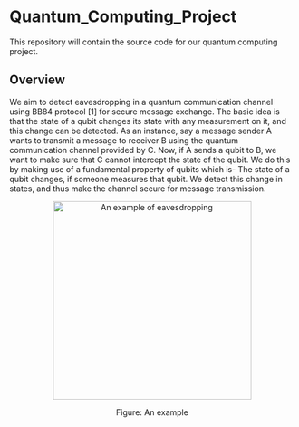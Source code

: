 # Quantum_Computing_Project
This repository will contain the source code for our quantum computing project.


## Overview
We aim to detect eavesdropping in a quantum communication channel using
BB84 protocol [1] for secure message exchange. The basic idea is that the state
of a qubit changes its state with any measurement on it, and this change can be
detected. As an instance, say a message sender A wants to transmit a message
to receiver B using the quantum communication channel provided by C. Now, if
A sends a qubit to B, we want to make sure that C cannot intercept the state of
the qubit. We do this by making use of a fundamental property of qubits which
is- The state of a qubit changes, if someone measures that qubit. We detect this
change in states, and thus make the channel secure for message transmission.

<figure>
    <p align="center"><img alt="An example of eavesdropping" align="middle" width="350" src="http://gva.noekeon.org/QCandSKD/Figures/AliceBobEve.png"/></p>
    <figcaption><p align="center">Figure: An example</p></figcaption>
</figure>
